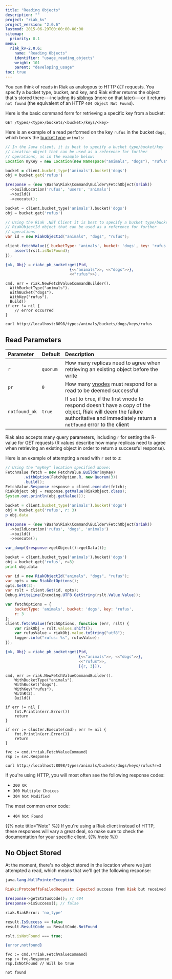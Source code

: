 ```yaml
---
title: "Reading Objects"
description: ""
project: "riak_kv"
project_version: "2.0.6"
lastmod: 2015-06-29T00:00:00-00:00
sitemap:
  priority: 0.1
menu:
  riak_kv-2.0.6:
    name: "Reading Objects"
    identifier: "usage_reading_objects"
    weight: 101
    parent: "developing_usage"
toc: true
---
```


[glossary vnode]: {{<baseurl>}}riak/kv/2.0.6/learn/glossary/#vnode

You can think of reads in Riak as analogous to HTTP `GET` requests. You
specify a bucket type, bucket, and key, and Riak either returns the
object that's stored there---including its [siblings]({{<baseurl>}}riak/kv/2.0.6/developing/usage/conflict-resolution/#siblings) \(more on that later)---or it returns `not found` (the
equivalent of an HTTP `404 Object Not Found`).

Here is the basic command form for retrieving a specific key from a
bucket:

```
GET /types/<type>/buckets/<bucket>/keys/<key>
```

Here is an example of a read performed on the key `rufus` in the bucket
`dogs`, which bears the [bucket type]({{<baseurl>}}riak/kv/2.0.6/developing/usage/bucket-types) `animals`:

```java
// In the Java client, it is best to specify a bucket type/bucket/key
// Location object that can be used as a reference for further
// operations, as in the example below:
Location myKey = new Location(new Namespace("animals", "dogs"), "rufus");
```

```ruby
bucket = client.bucket_type('animals').bucket('dogs')
obj = bucket.get('rufus')
```

```php
$response = (new \Basho\Riak\Command\Builder\FetchObject($riak))
  ->buildLocation('rufus', 'users', 'animals')
  ->build()
  ->execute();
```

```python
bucket = client.bucket_type('animals').bucket('dogs')
obj = bucket.get('rufus')
```

```csharp
// Using the Riak .NET Client it is best to specify a bucket type/bucket/key
// RiakObjectId object that can be used as a reference for further
// operations
var id = new RiakObjectId("animals", "dogs", "rufus");
```

```javascript
client.fetchValue({ bucketType: 'animals', bucket: 'dogs', key: 'rufus' }, function (err, rslt) {
    assert(rslt.isNotFound);
});
```

```erlang
{ok, Obj} = riakc_pb_socket:get(Pid,
                            {<<"animals">>, <<"dogs">>},
                            <<"rufus">>).
```

```golang
cmd, err = riak.NewFetchValueCommandBuilder().
  WithBucketType("animals").
  WithBucket("dogs").
  WithKey("rufus").
  Build()
if err != nil {
    // error occurred
}
```

```curl
curl http://localhost:8098/types/animals/buckets/dogs/keys/rufus
```

## Read Parameters

Parameter | Default | Description
:---------|:--------|:-----------
`r` | `quorum` | How many replicas need to agree when retrieving an existing object before the write
`pr` | `0` | How many [vnodes][glossary vnode] must respond for a read to be deemed successful
`notfound_ok` | `true` | If set to `true`, if the first vnode to respond doesn't have a copy of the object, Riak will deem the failure authoritative and immediately return a `notfound` error to the client

Riak also accepts many query parameters, including `r` for setting the
R-value for GET requests (R values describe how many replicas need to
agree when retrieving an existing object in order to return a successful
response).

Here is an example of attempting a read with `r` set to `3`:

```java
// Using the "myKey" location specified above:
FetchValue fetch = new FetchValue.Builder(myKey)
        .withOption(FetchOption.R, new Quorum(3))
        .build();
FetchValue.Response response = client.execute(fetch);
RiakObject obj = response.getValue(RiakObject.class);
System.out.println(obj.getValue());
```

```ruby
bucket = client.bucket_type('animals').bucket('dogs')
obj = bucket.get('rufus', r: 3)
p obj.data
```

```php
$response = (new \Basho\Riak\Command\Builder\FetchObject($riak))
  ->buildLocation('rufus', 'dogs', 'animals')
  ->build()
  ->execute();

var_dump($response->getObject()->getData());
```

```python
bucket = client.bucket_type('animals').bucket('dogs')
obj = bucket.get('rufus', r=3)
print obj.data
```

```csharp
var id = new RiakObjectId("animals", "dogs", "rufus");
var opts = new RiakGetOptions();
opts.SetR(3);
var rslt = client.Get(id, opts);
Debug.WriteLine(Encoding.UTF8.GetString(rslt.Value.Value));
```

```javascript
var fetchOptions = {
    bucketType: 'animals', bucket: 'dogs', key: 'rufus',
    r: 3
};
client.fetchValue(fetchOptions, function (err, rslt) {
    var riakObj = rslt.values.shift();
    var rufusValue = riakObj.value.toString("utf8");
    logger.info("rufus: %s", rufusValue);
});
```

```erlang
{ok, Obj} = riakc_pb_socket:get(Pid,
                                {<<"animals">>, <<"dogs">>},
                                <<"rufus">>,
                                [{r, 3}]).
```

```golang
cmd, err := riak.NewFetchValueCommandBuilder().
    WithBucketType("animals").
    WithBucket("dogs").
    WithKey("rufus").
    WithR(3).
    Build()

if err != nil {
    fmt.Println(err.Error())
    return
}

if err := cluster.Execute(cmd); err != nil {
    fmt.Println(err.Error())
    return
}

fvc := cmd.(*riak.FetchValueCommand)
rsp := svc.Response
```

```curl
curl http://localhost:8098/types/animals/buckets/dogs/keys/rufus?r=3
```

If you're using HTTP, you will most often see the following response
codes:

* `200 OK`
* `300 Multiple Choices`
* `304 Not Modified`

The most common error code:

* `404 Not Found`

{{% note title="Note" %}}
If you're using a Riak client instead of HTTP, these responses will vary a
great deal, so make sure to check the documentation for your specific client.
{{% /note %}}

## No Object Stored

At the moment, there's no object stored in the location where we just
attempted a read, which means that we'll get the following response:

```java
java.lang.NullPointerException
```

```ruby
Riak::ProtobuffsFailedRequest: Expected success from Riak but received not_found. The requested object was not found.
```

```php
$response->getStatusCode(); // 404
$response->isSuccess(); // false
```

```python
riak.RiakError: 'no_type'
```

```csharp
result.IsSuccess == false
result.ResultCode == ResultCode.NotFound
```

```javascript
rslt.isNotFound === true;
```

```erlang
{error,notfound}
```

```golang
fvc := cmd.(*riak.FetchValueCommand)
rsp := fvc.Response
rsp.IsNotFound // Will be true
```

```curl
not found
```
